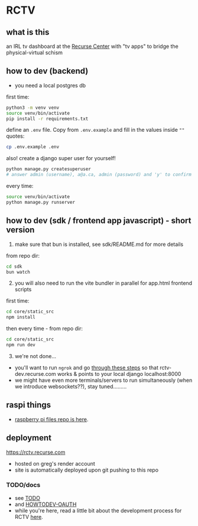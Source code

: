# RCTV

## what is this

an IRL tv dashboard at the [Recurse Center](https://recurse.com/) with "tv apps" to bridge the physical-virtual schism

## how to dev (backend)

- you need a local postgres db

first time:
```bash
python3 -m venv venv
source venv/bin/activate
pip install -r requirements.txt
```

define an `.env` file. Copy from `.env.example` and fill in the values inside `""` quotes:

```bash
cp .env.example .env
```

also! create a django super user for yourself!

```bash
python manage.py createsuperuser
# answer admin (username), a@a.ca, admin (password) and 'y' to confirm the bad password
```

every time:
```bash
source venv/bin/activate
python manage.py runserver
```

## how to dev (sdk / frontend app javascript) - short version

1. make sure that bun is installed, see sdk/README.md for more details

from repo dir:
```bash
cd sdk
bun watch
```

2. you will also need to run the vite bundler in parallel for app.html frontend scripts

first time:
```bash
cd core/static_src
npm install
```

then every time - from repo dir:
```bash
cd core/static_src
npm run dev
```

3. we're not done...

- you'll want to run `ngrok` and go [through these steps](./docs/HOWTODEV-OAUTH.md) so that rctv-dev.recurse.com works & points to your local django localhost:8000
- we might have even more terminals/servers to run simultaneously (when we introduce websockets??), stay tuned.........

## raspi things

- [raspberry pi files repo is here](https://github.com/gregsadetsky/rctv-raspi).

## deployment

https://rctv.recurse.com

- hosted on greg's render account
- site is automatically deployed upon git pushing to this repo

### TODO/docs

- see [TODO](./docs/TODO.md)
- and [HOWTODEV-OAUTH](./docs/HOWTODEV-OAUTH.md)
- while you're here, read a little bit about the development process for RCTV [here](./docs/Screen%20Shot%202023-11-10%20at%206.06.17%20PM.png).
